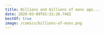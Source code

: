 ```yaml
---
title: Billions and billions of eons ago...
date: 2020-03-09T01:32:26.746Z
bestOf: true
image: /comics/billions-of-eons.png
---
```

